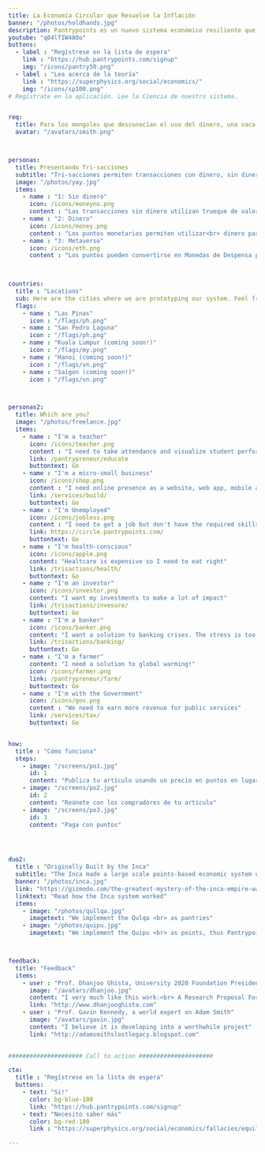 ```yaml
---
title: La Economía Circular que Resuelve la Inflación
banner: "/photos/holdhands.jpg"
description: Pantrypoints es un nuevo sistema económico resiliente que utiliza puntos bilaterales a través de reuniones para detener la inflación, permitir el pleno empleo y lograr la economía circular
youtube: "q04lTIW48Oo"
buttons:
  - label : "Regístrese en la lista de espera"
    link : "https://hub.pantrypoints.com/signup"
    img: "/icons/pantry50.png"
  - label : "Lea acerca de la teoría"
    link : "https://superphysics.org/social/economics/"
    img: "/icons/sp100.png"
# Regístrate en la aplicación. Lee la Ciencia de nuestro sistema.


req:
  title: Para los mongoles que desconocían el uso del dinero, una vaca era la medida de valor. La riqueza para ellos se medía en la cantidad de vacas, al igual que para los españoles la riqueza se medía en la cantidad de oro y plata. La noción mongol es más correcta. (Adam Smith)
  avatar: "/avatars/smith.png"



personas:
  title: Presentando Tri-sacciones
  subtitle: "Tri-sacciones permiten transacciones con dinero, sin dinero o en el metaverso para permitir que la economía funcione bajo cualquier condición social, permitiendo una verdadera libertad económica"
  image: "/photos/yay.jpg"
  items:
    - name : "1: Sin dinero"
      icon: /icons/moneyno.png
      content : "Las transacciones sin dinero utilizan trueque de valor almacenado medido en puntos que están ligados a granos. Esto implementa la valoración basada en granos mencionada en La Riqueza de las Naciones de Adam Smith."
    - name : "2: Dinero"
      icon: /icons/money.png
      content : "Los puntos monetarios permiten utilizar<br> dinero para pagar las transacciones sin dinero a través de efectivo o aplicaciones bancarias sin efectivo de la economía fiduciaria." 
    - name : "3: Metaverso"
      icon: /icons/eth.png
      content : "Los puntos pueden convertirse en Monedas de Despensa para permitir transacciones reguladas desde el metaverso a través de Ethereum. Esto es útil para transacciones internacionales y nuestra propuesta de cripto-alivio (nuestra alternativa a la flexibilización cuantitativa)."
    


countries:
  title : "Locations"
  sub: Here are the cities where we are prototyping our system. Feel free to add your city by registering in the waitlist. 
  flags:
    - name : "Las Pinas"
      icon : "/flags/ph.png"
    - name : "San Pedro Laguna"
      icon : "/flags/ph.png"
    - name : "Kuala Lumpur (coming soon!)"
      icon : "/flags/my.png"
    - name : "Hanoi (coming soon!)"
      icon : "/flags/vn.png"
    - name : "Saigon (coming soon!)"
      icon : "/flags/vn.png"      



personas2: 
  title: Which are you?
  image: "/photos/freelance.jpg"
  items:
    - name : "I'm a teacher"
      icon: /icons/teacher.png
      content : "I need to take attendance and visualize student performance"
      link: /pantrypreneur/educate
      buttontext: Go
    - name : "I'm a micro-small business"
      icon: /icons/shop.png    
      content : "I need online presence as a website, web app, mobile app, or social media"
      link: /services/build/
      buttontext: Go
    - name : "I'm Unemployed"
      icon: /icons/jobless.png
      content : "I need to get a job but don't have the required skills"      
      link: https://circle.pantrypoints.com/
      buttontext: Go      
    - name : "I'm health-conscious"
      icon: /icons/apple.png
      content: "Healtcare is expensive so I need to eat right"
      link: /trisactions/health/
      buttontext: Go
    - name : "I'm an investor"
      icon: /icons/investor.png
      content: "I want my investments to make a lot of impact"
      link: /trisactions/invesure/
      buttontext: Go
    - name : "I'm a banker"
      icon: /icons/banker.png
      content: "I want a solution to banking crises. The stress is too much."
      link: /trisactions/banking/
      buttontext: Go      
    - name : "I'm a farmer"
      content: "I need a solution to global warming!"    
      icon: /icons/farmer.png
      link: /pantrypreneur/farm/
      buttontext: Go
    - name : "I'm with the Government"
      icon: /icons/gov.png
      content : "We need to earn more revenue for public services"
      link: /services/tax/
      buttontext: Go


how:
  title : "Cómo funciona"
  steps:
    - image: "/screens/po1.jpg"
      id: 1
      content: "Publica tu artículo usando un precio en puntos en lugar de un precio en dinero"
    - image: "/screens/po2.jpg"
      id: 2
      content: "Reúnete con los compradores de tu artículo"
    - image: "/screens/po3.jpg"
      id: 3
      content: "Paga con puntos"




duo2:
  title : "Originally Built by the Inca"
  subtitle: "The Inca made a large scale points-based economic system using strings for points. The Spanish destroyed it and replaced it with the current crisis-prone money-based system."
  banner: "/photos/inca.jpg"
  link: "https://gizmodo.com/the-greatest-mystery-of-the-inca-empire-was-its-strange-5872764"
  linktext: "Read how the Inca system worked"  
  items:
    - image: "/photos/qullqa.jpg"
      imagetext: "We implement the Qulqa <br> as pantries"
    - image: "/photos/quipu.jpg"
      imagetext: "We implement the Quipu <br> as points, thus Pantrypoints"



feedback:
  title: "Feedback"
  items:
    - user : "Prof. Dhanjoo Ghista, University 2020 Foundation President"
      image: "/avatars/dhanjoo.jpg"
      content: "I very much like this work:<br> A Research Proposal For The Formalization Of<br> The Science Of Supereconomics And<br> The Establishment Of A Point-Based Economic System"
      link: "http://www.dhanjooghista.com"
    - user : "Prof. Gavin Kennedy, a world expert on Adam Smith"
      image: "/avatars/gavin.jpg"
      content: "I believe it is developing into a worthwhile project" 
      link: "http://adamsmithslostlegacy.blogspot.com"
      

##################### Call to action #####################

cta:
  title : "Regístrese en la lista de espera"
  buttons:
    - text: "Si!"
      color: bg-blue-100
      link: "https://hub.pantrypoints.com/signup"
    - text: "Necesito saber más"
      color: bg-red-100    
      link : "https://superphysics.org/social/economics/fallacies/equilibrium-fallacy"

---
```

